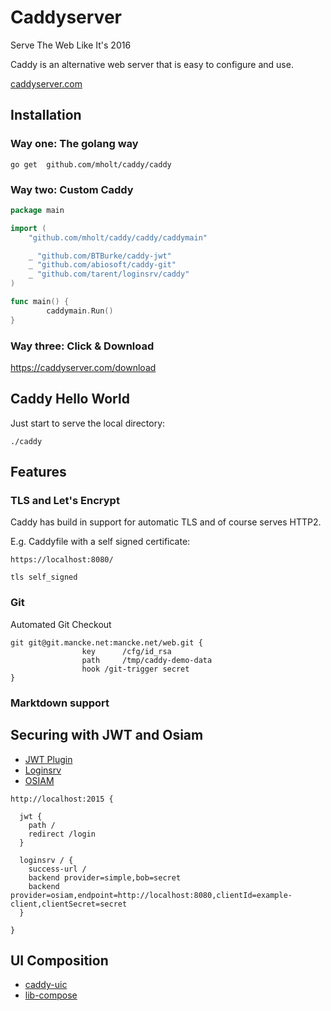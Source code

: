 
# Caddyserver

Serve The Web Like It's 2016

Caddy is an alternative web server that is easy to configure and use.

[caddyserver.com](http://caddyserver.com/)

## Installation

### Way one: The golang way
```shell
go get  github.com/mholt/caddy/caddy
```

### Way two: Custom Caddy
```go
package main

import (
    "github.com/mholt/caddy/caddy/caddymain"

    _ "github.com/BTBurke/caddy-jwt"
    _ "github.com/abiosoft/caddy-git"
    _ "github.com/tarent/loginsrv/caddy"
)

func main() {
        caddymain.Run()
}
```

### Way three: Click & Download

https://caddyserver.com/download


## Caddy Hello World

Just start to serve the local directory:
```shell
./caddy
```

## Features

### TLS and Let's Encrypt
Caddy has build in support for automatic TLS
and of course serves HTTP2.

E.g. Caddyfile with a self signed certificate:
```
https://localhost:8080/

tls self_signed
```

### Git
Automated Git Checkout
```
git git@git.mancke.net:mancke.net/web.git {
                key      /cfg/id_rsa
                path     /tmp/caddy-demo-data
                hook /git-trigger secret
}
```

### Marktdown support


## Securing with JWT and Osiam

* [JWT Plugin](https://github.com/BTBurke/caddy-jwt)
* [Loginsrv](https://github.com/tarent/loginsrv)
* [OSIAM](https://osiam.org/)

```
http://localhost:2015 {

  jwt {
    path /
    redirect /login
  }
  
  loginsrv / {
    success-url /
    backend provider=simple,bob=secret
    backend provider=osiam,endpoint=http://localhost:8080,clientId=example-client,clientSecret=secret
  }

}
```

## UI Composition
* [caddy-uic](https://github.com/smancke/caddy-uic/)
* [lib-compose](https://github.com/tarent/lib-compose/blob/master/composition/README.md)

